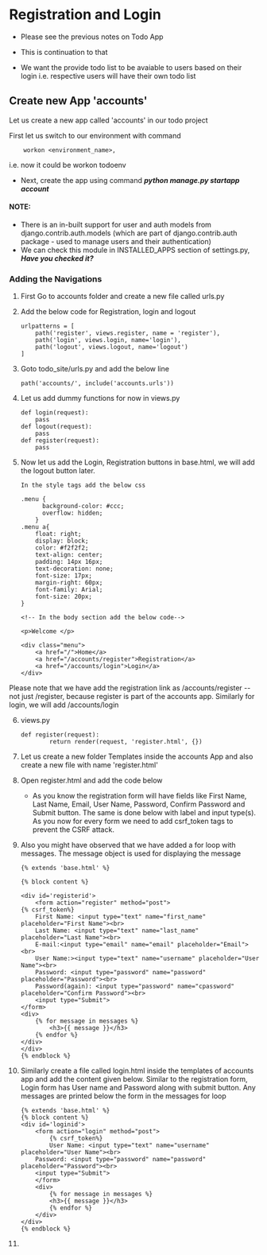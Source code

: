 # Registration and Login

- Please see the previous notes on Todo App
-  This is continuation to that 

- We want the provide todo list to be avaiable to users based on their login  i.e. respective users will have their own todo list

## Create new App 'accounts'
Let us create a new app called 'accounts' in our todo project

First let us switch to our environment with command
```
	workon <environment_name>,
```
i.e. now it could be workon todoenv

- Next, create the app using command ***python manage.py startapp account***

#### NOTE:
* There is an in-built support for user and auth models from django.contrib.auth.models (which are part of django.contrib.auth package - used to manage users and their authentication) 
* We can check this module in INSTALLED_APPS section of settings.py, ***Have you checked it?***

### Adding the Navigations
1. First Go to accounts folder and create a new file called urls.py
2. Add the below code for Registration, login and logout

    ```
    urlpatterns = [
	    path('register', views.register, name = 'register'),
        path('login', views.login, name='login'),
        path('logout', views.logout, name='logout')
    ]
    ```
3. Goto todo_site/urls.py and add the below line
	```
	path('accounts/', include('accounts.urls'))
	```
4. Let us add dummy functions for now in views.py
    ```
    def login(request):
        pass
    def logout(request):
        pass
    def register(request):
        pass
    ```
5. Now let us add the Login, Registration buttons in base.html, we will add the logout button later.

    ```
	In the style tags add the below css

	.menu {
		  background-color: #ccc;
		  overflow: hidden;
		}
	.menu a{
		float: right;
		display: block;
		color: #f2f2f2;
		text-align: center;
		padding: 14px 16px;
		text-decoration: none;
		font-size: 17px;
		margin-right: 60px;
		font-family: Arial;
		font-size: 20px;
	}

	<!-- In the body section add the below code-->

	<p>Welcome </p>
	
	<div class="menu">
		<a href="/">Home</a>
		<a href="/accounts/register">Registration</a>
		<a href="/accounts/login">Login</a>
	</div>

    ```
Please note that we have add the registration link as /accounts/register -- not just /register, because register is part of the accounts app. Similarly for login, we will add /accounts/login

6. views.py 
	
	```
	def register(request):
            return render(request, 'register.html', {})
    ```
7. Let us create a new folder Templates inside the accounts App and also create a new file with name 'register.html' 
8. Open register.html and add the code below
   - As you know the registration form will have fields like  First Name, Last Name, Email, User Name, Password, Confirm Password and Submit button. The same is done below with label and input type(s). As you now for every form we need to add csrf_token tags to prevent the CSRF attack.
9. Also you might have observed that we have added a for loop with messages. The message object is used for displaying the message

    ```
    {% extends 'base.html' %}

    {% block content %}

    <div id='registerid'>
        <form action="register" method="post">
	{% csrf_token%}
	    First Name: <input type="text" name="first_name" placeholder="First Name"><br>
	    Last Name: <input type="text" name="last_name" placeholder="Last Name"><br>
	    E-mail:<input type="email" name="email" placeholder="Email"><br>
	    User Name:><input type="text" name="username" placeholder="User Name"><br>
	    Password: <input type="password" name="password" placeholder="Password"><br>
	    Password(again): <input type="password" name="cpassword" placeholder="Confirm Password"><br>
	    <input type="Submit">
	</form>
	<div>
	    {% for message in messages %}
	        <h3>{{ message }}</h3>
	    {% endfor %}
	</div>
    </div>
    {% endblock %}
    ```
10. Similarly create a file called login.html inside the templates of accounts app and add the content given below. Similar to the registration form, Login form has User name and Password along with submit button. Any messages are printed below the form in the messages for loop

    ```
    {% extends 'base.html' %}
    {% block content %}
    <div id='loginid'>
        <form action="login" method="post">
            {% csrf_token%}
            User Name: <input type="text" name="username" placeholder="User Name"><br>
	    Password: <input type="password" name="password" placeholder="Password"><br>
	    <input type="Submit">
        </form>
        <div>
            {% for message in messages %}
            <h3>{{ message }}</h3>
            {% endfor %}
        </div>
    </div>
    {% endblock %}
    ```
11.
